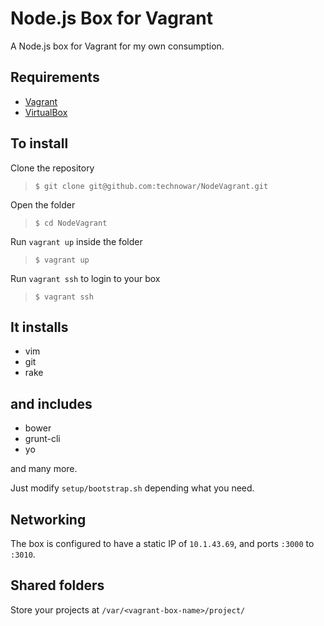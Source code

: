 # Node.js Box for Vagrant

A Node.js box for Vagrant for my own consumption.

## Requirements

- [Vagrant](https://www.vagrantup.com/downloads.html)
- [VirtualBox](https://www.virtualbox.org/wiki/Downloads)

## To install

Clone the repository
>`$ git clone git@github.com:technowar/NodeVagrant.git`

Open the folder
>`$ cd NodeVagrant`

Run `vagrant up` inside the folder
>`$ vagrant up`

Run `vagrant ssh` to login to your box
>`$ vagrant ssh`

## It installs

* vim
* git
* rake

## and includes

* bower
* grunt-cli
* yo

and many more.

Just modify `setup/bootstrap.sh` depending what you need.

## Networking

The box is configured to have a static IP of `10.1.43.69`, and ports `:3000` to `:3010`.

## Shared folders

Store your projects at `/var/<vagrant-box-name>/project/`
